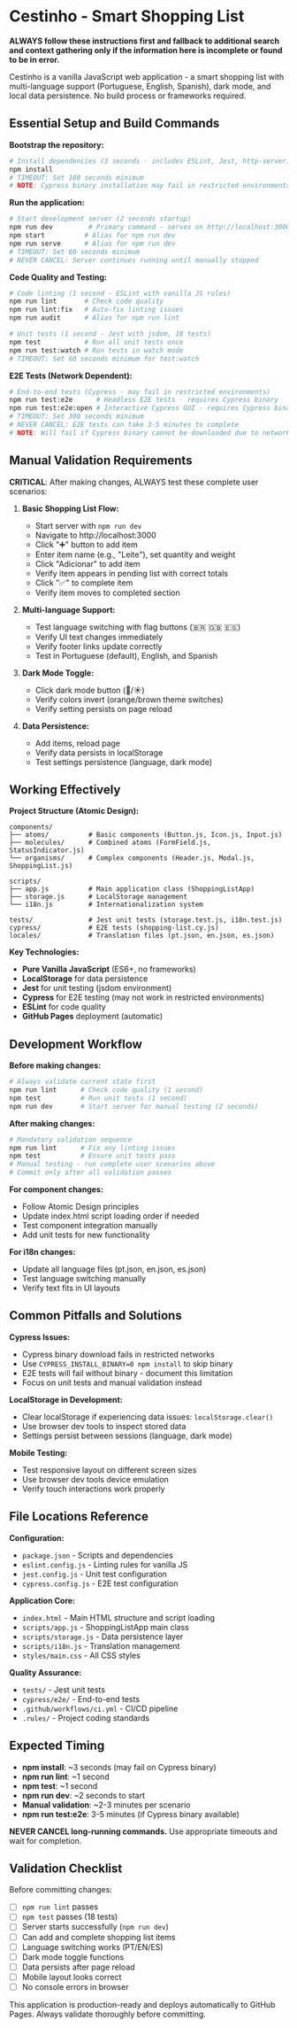 # Cestinho - Smart Shopping List

**ALWAYS follow these instructions first and fallback to additional search and context gathering only if the information here is incomplete or found to be in error.**

Cestinho is a vanilla JavaScript web application - a smart shopping list with multi-language support (Portuguese, English, Spanish), dark mode, and local data persistence. No build process or frameworks required.

## Essential Setup and Build Commands

**Bootstrap the repository:**
```bash
# Install dependencies (3 seconds - includes ESLint, Jest, http-server)
npm install
# TIMEOUT: Set 180 seconds minimum
# NOTE: Cypress binary installation may fail in restricted environments - this is expected
```

**Run the application:**
```bash
# Start development server (2 seconds startup)
npm run dev         # Primary command - serves on http://localhost:3000
npm start          # Alias for npm run dev  
npm run serve      # Alias for npm run dev
# TIMEOUT: Set 60 seconds minimum
# NEVER CANCEL: Server continues running until manually stopped
```

**Code Quality and Testing:**
```bash
# Code linting (1 second - ESLint with vanilla JS rules)
npm run lint       # Check code quality
npm run lint:fix   # Auto-fix linting issues
npm run audit      # Alias for npm run lint

# Unit tests (1 second - Jest with jsdom, 18 tests)
npm test           # Run all unit tests once
npm run test:watch # Run tests in watch mode
# TIMEOUT: Set 60 seconds minimum for test:watch
```

**E2E Tests (Network Dependent):**
```bash
# End-to-end tests (Cypress - may fail in restricted environments)
npm run test:e2e      # Headless E2E tests - requires Cypress binary
npm run test:e2e:open # Interactive Cypress GUI - requires Cypress binary
# TIMEOUT: Set 300 seconds minimum 
# NEVER CANCEL: E2E tests can take 3-5 minutes to complete
# NOTE: Will fail if Cypress binary cannot be downloaded due to network restrictions
```

## Manual Validation Requirements

**CRITICAL**: After making changes, ALWAYS test these complete user scenarios:

1. **Basic Shopping List Flow:**
   - Start server with `npm run dev`
   - Navigate to http://localhost:3000
   - Click "➕" button to add item
   - Enter item name (e.g., "Leite"), set quantity and weight
   - Click "Adicionar" to add item
   - Verify item appears in pending list with correct totals
   - Click "✅" to complete item
   - Verify item moves to completed section

2. **Multi-language Support:**
   - Test language switching with flag buttons (🇧🇷 🇬🇧 🇪🇸)
   - Verify UI text changes immediately
   - Verify footer links update correctly
   - Test in Portuguese (default), English, and Spanish

3. **Dark Mode Toggle:**
   - Click dark mode button (🌙/☀️)
   - Verify colors invert (orange/brown theme switches)
   - Verify setting persists on page reload

4. **Data Persistence:**
   - Add items, reload page
   - Verify data persists in localStorage
   - Test settings persistence (language, dark mode)

## Working Effectively

**Project Structure (Atomic Design):**
```
components/
├── atoms/          # Basic components (Button.js, Icon.js, Input.js)
├── molecules/      # Combined atoms (FormField.js, StatusIndicator.js)  
└── organisms/      # Complex components (Header.js, Modal.js, ShoppingList.js)

scripts/
├── app.js          # Main application class (ShoppingListApp)
├── storage.js      # LocalStorage management
└── i18n.js         # Internationalization system

tests/              # Jest unit tests (storage.test.js, i18n.test.js)
cypress/            # E2E tests (shopping-list.cy.js)
locales/            # Translation files (pt.json, en.json, es.json)
```

**Key Technologies:**
- **Pure Vanilla JavaScript** (ES6+, no frameworks)
- **LocalStorage** for data persistence
- **Jest** for unit testing (jsdom environment)
- **Cypress** for E2E testing (may not work in restricted environments)
- **ESLint** for code quality
- **GitHub Pages** deployment (automatic)

## Development Workflow

**Before making changes:**
```bash
# Always validate current state first
npm run lint      # Check code quality (1 second)
npm test          # Run unit tests (1 second)  
npm run dev       # Start server for manual testing (2 seconds)
```

**After making changes:**
```bash
# Mandatory validation sequence
npm run lint      # Fix any linting issues
npm test          # Ensure unit tests pass
# Manual testing - run complete user scenarios above
# Commit only after all validation passes
```

**For component changes:**
- Follow Atomic Design principles
- Update index.html script loading order if needed
- Test component integration manually
- Add unit tests for new functionality

**For i18n changes:**
- Update all language files (pt.json, en.json, es.json)
- Test language switching manually
- Verify text fits in UI layouts

## Common Pitfalls and Solutions

**Cypress Issues:**
- Cypress binary download fails in restricted networks
- Use `CYPRESS_INSTALL_BINARY=0 npm install` to skip binary
- E2E tests will fail without binary - document this limitation
- Focus on unit tests and manual validation instead

**LocalStorage in Development:**
- Clear localStorage if experiencing data issues: `localStorage.clear()`
- Use browser dev tools to inspect stored data
- Settings persist between sessions (language, dark mode)

**Mobile Testing:**
- Test responsive layout on different screen sizes
- Use browser dev tools device emulation
- Verify touch interactions work properly

## File Locations Reference

**Configuration:**
- `package.json` - Scripts and dependencies
- `eslint.config.js` - Linting rules for vanilla JS
- `jest.config.js` - Unit test configuration
- `cypress.config.js` - E2E test configuration

**Application Core:**
- `index.html` - Main HTML structure and script loading
- `scripts/app.js` - ShoppingListApp main class
- `scripts/storage.js` - Data persistence layer
- `scripts/i18n.js` - Translation management
- `styles/main.css` - All CSS styles

**Quality Assurance:**
- `tests/` - Jest unit tests
- `cypress/e2e/` - End-to-end tests
- `.github/workflows/ci.yml` - CI/CD pipeline
- `.rules/` - Project coding standards

## Expected Timing

- **npm install**: ~3 seconds (may fail on Cypress binary)
- **npm run lint**: ~1 second
- **npm test**: ~1 second
- **npm run dev**: ~2 seconds to start
- **Manual validation**: ~2-3 minutes per scenario
- **npm run test:e2e**: 3-5 minutes (if Cypress binary available)

**NEVER CANCEL long-running commands.** Use appropriate timeouts and wait for completion.

## Validation Checklist

Before committing changes:
- [ ] `npm run lint` passes
- [ ] `npm test` passes (18 tests)
- [ ] Server starts successfully (`npm run dev`)
- [ ] Can add and complete shopping list items
- [ ] Language switching works (PT/EN/ES)
- [ ] Dark mode toggle functions
- [ ] Data persists after page reload
- [ ] Mobile layout looks correct
- [ ] No console errors in browser

This application is production-ready and deploys automatically to GitHub Pages. Always validate thoroughly before committing.